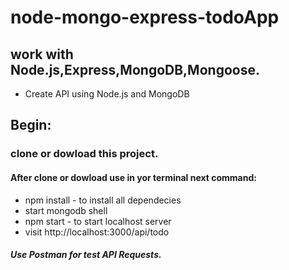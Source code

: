 # node-mongo-express-todoApp
## work with Node.js,Express,MongoDB,Mongoose.
* Create API using Node.js and MongoDB
## Begin:
### clone or dowload this project.
#### After clone or dowload use in yor terminal next command:
* npm install - to install all dependecies
* start mongodb shell
* npm start - to start localhost server
* visit http://localhost:3000/api/todo
##### Use Postman for test API Requests.
